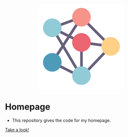 <p align="center"><a href="https://wowchemy.com" target="_blank" rel="noopener"><img src="https://github.com/kibum-moon/blog/blob/master/assets/images/icon.png" alt="kibum moon's blog", height = '280', width = '280'></a></p>

# Homepage

* This repository gives the code for my homepage. 

[Take a look!](https://kibum-moon.netlify.app/) 

